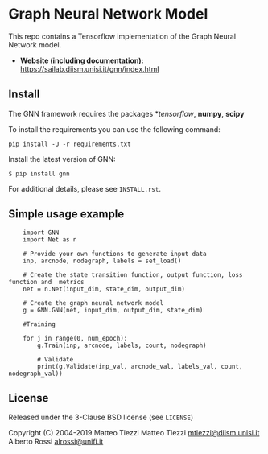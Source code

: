Graph Neural Network Model
==========================


This repo contains a Tensorflow implementation of the Graph Neural Network model.


- **Website (including documentation):** https://sailab.diism.unisi.it/gnn/index.html

Install
-------
The GNN framework requires the packages **tensorflow*, **numpy**, **scipy**


To install the requirements you can use the following command:

    pip install -U -r requirements.txt





Install the latest version of GNN:

    $ pip install gnn

For additional details, please see `INSTALL.rst`.

Simple usage example
--------------------



        import GNN
        import Net as n
        
        # Provide your own functions to generate input data
        inp, arcnode, nodegraph, labels = set_load()

        # Create the state transition function, output function, loss function and  metrics 
        net = n.Net(input_dim, state_dim, output_dim)

        # Create the graph neural network model
        g = GNN.GNN(net, input_dim, output_dim, state_dim)
        
        #Training
                
        for j in range(0, num_epoch):
            g.Train(inp, arcnode, labels, count, nodegraph)
            
            # Validate            
            print(g.Validate(inp_val, arcnode_val, labels_val, count, nodegraph_val))


License
-------

Released under the 3-Clause BSD license (see `LICENSE`)

Copyright (C) 2004-2019 Matteo Tiezzi
Matteo Tiezzi <mtiezzi@diism.unisi.it>
Alberto Rossi <alrossi@unifi.it>